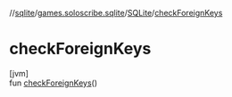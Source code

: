 //[sqlite](../../../index.md)/[games.soloscribe.sqlite](../index.md)/[SQLite](index.md)/[checkForeignKeys](check-foreign-keys.md)

# checkForeignKeys

[jvm]\
fun [checkForeignKeys](check-foreign-keys.md)()

